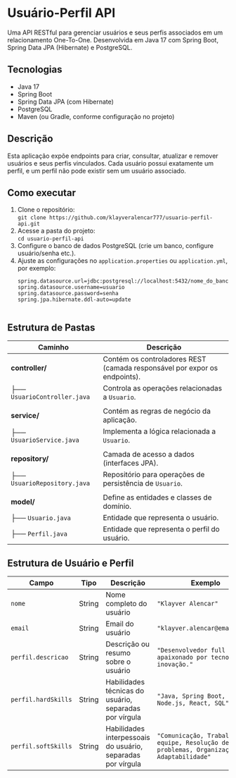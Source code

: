 # Usuário-Perfil API

Uma API RESTful para gerenciar usuários e seus perfis associados em um relacionamento One-To-One. Desenvolvida em Java 17 com Spring Boot, Spring Data JPA (Hibernate) e PostgreSQL.

## Tecnologias

- Java 17  
- Spring Boot  
- Spring Data JPA (com Hibernate)  
- PostgreSQL  
- Maven (ou Gradle, conforme configuração no projeto)  

## Descrição

Esta aplicação expõe endpoints para criar, consultar, atualizar e remover usuários e seus perfis vinculados. Cada usuário possui exatamente um perfil, e um perfil não pode existir sem um usuário associado.

## Como executar

1. Clone o repositório:  
   `git clone https://github.com/klayveralencar777/usuario-perfil-api.git`  
2. Acesse a pasta do projeto:  
   `cd usuario-perfil-api`  
3. Configure o banco de dados PostgreSQL (crie um banco, configure usuário/senha etc.).  
4. Ajuste as configurações no `application.properties` ou `application.yml`, por exemplo:  
   ```properties
   spring.datasource.url=jdbc:postgresql://localhost:5432/nome_do_banco
   spring.datasource.username=usuario
   spring.datasource.password=senha
   spring.jpa.hibernate.ddl-auto=update


 ## Estrutura de Pastas

| Caminho                        | Descrição                                                                 |
|--------------------------------|---------------------------------------------------------------------------|
| **controller/**                 | Contém os controladores REST (camada responsável por expor os endpoints). |
| ├── `UsuarioController.java`    | Controla as operações relacionadas a `Usuario`.                          |
|                                |                                                                           |
| **service/**                    | Contém as regras de negócio da aplicação.                                |
| ├── `UsuarioService.java`       | Implementa a lógica relacionada a `Usuario`.                             |
|                                |                                                                           |
| **repository/**                 | Camada de acesso a dados (interfaces JPA).                               |
| ├── `UsuarioRepository.java`    | Repositório para operações de persistência de `Usuario`.                 |
|                                |                                                                           |
| **model/**                      | Define as entidades e classes de domínio.                                |
| ├── `Usuario.java`              | Entidade que representa o usuário.                                       |
| ├── `Perfil.java`               | Entidade que representa o perfil do usuário.                             |



## Estrutura de Usuário e Perfil

| Campo                | Tipo   | Descrição                                                    | Exemplo                                                                 |
|----------------------|--------|--------------------------------------------------------------|------------------------------------------------------------------------|
| `nome`               | String | Nome completo do usuário                                      | `"Klayver Alencar"`                                                    |
| `email`              | String | Email do usuário                                              | `"klayver.alencar@email.com"`                                          |
| `perfil.descricao`   | String | Descrição ou resumo sobre o usuário                           | `"Desenvolvedor full stack apaixonado por tecnologia e inovação."`     |
| `perfil.hardSkills`  | String | Habilidades técnicas do usuário, separadas por vírgula        | `"Java, Spring Boot, Node.js, React, SQL"`                              |
| `perfil.softSkills`  | String | Habilidades interpessoais do usuário, separadas por vírgula   | `"Comunicação, Trabalho em equipe, Resolução de problemas, Organização, Adaptabilidade"` |


   
